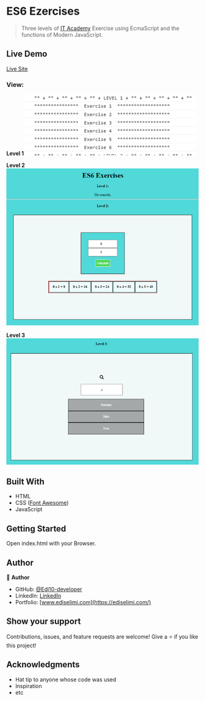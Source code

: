 
# ES6 Ezercises

> Three levels of [IT Academy](https://itacademy.barcelonactiva.cat/) Exercise  using EcmaScript and the functions of Modern JavaScript.

## Live Demo

[Live Site](https://es6-exercises.netlify.app/)


### View:

 **Level 1**
![Image](./img/console.png)

 **Level 2**
![Image](./img/model1.png)

 **Level 3**
![Image](./img/model2.png)

## Built With

- HTML
- CSS ([Font Awesome](https://fontawesome.com/v4.7.0/))
- JavaScript

## Getting Started

Open index.html with your Browser.


## Author

👤 **Author**
- GitHub: [@Edi10-developer](https://github.com/Edi10-developer)
- LinkedIn: [LinkedIn](https://www.linkedin.com/in/edi-selimi-856671173/?locale=en_US)
- Portfolio: [www.ediselimi.com](https://ediselimi.com/)


## Show your support

Contributions, issues, and feature requests are welcome!
Give a ⭐️ if you like this project!

## Acknowledgments

- Hat tip to anyone whose code was used
- Inspiration
- etc

